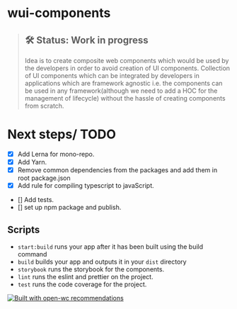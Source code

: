 # wui-components

> ## 🛠 Status: Work in progress
> Idea is to create composite web components which would be used by
> the developers in order to avoid creation of UI components. 
> Collection of UI components which can be integrated by developers in 
> applications which are framework agnostic i.e. the components can be 
> used in any framework(although we need to add a HOC for the
> management of lifecycle) without the hassle of creating components 
> from scratch.

# Next steps/ TODO 
*   [x] Add Lerna for mono-repo.
*   [x] Add Yarn.
*   [x] Remove common dependencies from the packages and add them in root package.json 
*   [x] Add rule for compiling typescript to javaScript.
*   [] Add tests.
*   [] set up npm package and publish.

## Scripts
- `start:build` runs your app after it has been built using the build command
- `build` builds your app and outputs it in your `dist` directory
- `storybook` runs the storybook for the components.
- `lint` runs the eslint and prettier on the project.
- `test` runs the code coverage for the project. 

[![Built with open-wc recommendations](https://img.shields.io/badge/built%20with-open--wc-blue.svg)](https://github.com/open-wc)